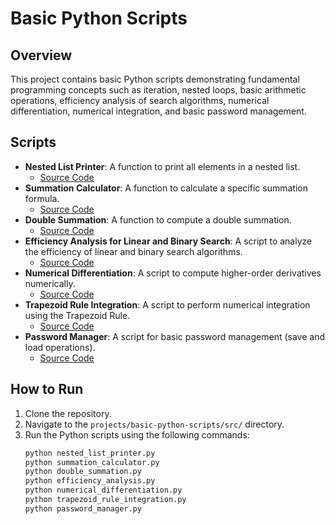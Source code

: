 # Basic Python Scripts

## Overview
This project contains basic Python scripts demonstrating fundamental programming concepts such as iteration, nested loops, basic arithmetic operations, efficiency analysis of search algorithms, numerical differentiation, numerical integration, and basic password management.

## Scripts
- **Nested List Printer**: A function to print all elements in a nested list.
  - [Source Code](src/nested_list_printer.py)
- **Summation Calculator**: A function to calculate a specific summation formula.
  - [Source Code](src/summation_calculator.py)
- **Double Summation**: A function to compute a double summation.
  - [Source Code](src/double_summation.py)
- **Efficiency Analysis for Linear and Binary Search**: A script to analyze the efficiency of linear and binary search algorithms.
  - [Source Code](src/efficiency_analysis.py)
- **Numerical Differentiation**: A script to compute higher-order derivatives numerically.
  - [Source Code](src/numerical_differentiation.py)
- **Trapezoid Rule Integration**: A script to perform numerical integration using the Trapezoid Rule.
  - [Source Code](src/trapezoid_rule_integration.py)
- **Password Manager**: A script for basic password management (save and load operations).
  - [Source Code](src/password_manager.py)

## How to Run
1. Clone the repository.
2. Navigate to the `projects/basic-python-scripts/src/` directory.
3. Run the Python scripts using the following commands:
   ```bash
   python nested_list_printer.py
   python summation_calculator.py
   python double_summation.py
   python efficiency_analysis.py
   python numerical_differentiation.py
   python trapezoid_rule_integration.py
   python password_manager.py
